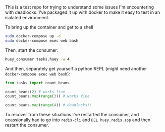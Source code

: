 This is a test repo for trying to understand some issues I'm encountering with deadlocks. I've packaged it up with docker to make it easy to test in an isolated environment.

To bring up the container and get to a shell

```bash
sudo docker-compose up -d
sudo docker-compose exec web bash
```

Then, start the consumer:

```bash
huey_consumer tasks.huey -w 4
```

And then, separately get yourself a python REPL (might need another `docker-compose exec web bash`):

```python
from tasks import count_beans

count_beans(2) # works fine
count_beans.map(range(3)) # works fine

count_beans.map(range(4)) # deadlocks!!
```

To recover from these situations I've restarted the consumer, and ocassionally had to go into `redis-cli` and `DEL huey.redis.app` and then restart the consumer.
